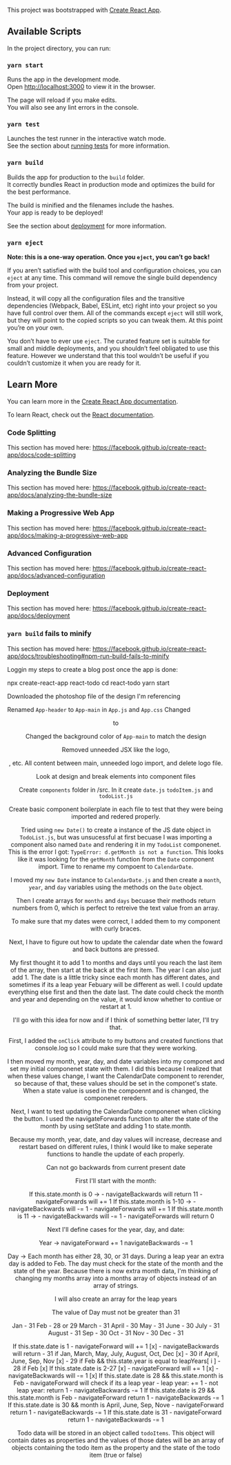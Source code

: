 This project was bootstrapped with [Create React App](https://github.com/facebook/create-react-app).

## Available Scripts

In the project directory, you can run:

### `yarn start`

Runs the app in the development mode.<br />
Open [http://localhost:3000](http://localhost:3000) to view it in the browser.

The page will reload if you make edits.<br />
You will also see any lint errors in the console.

### `yarn test`

Launches the test runner in the interactive watch mode.<br />
See the section about [running tests](https://facebook.github.io/create-react-app/docs/running-tests) for more information.

### `yarn build`

Builds the app for production to the `build` folder.<br />
It correctly bundles React in production mode and optimizes the build for the best performance.

The build is minified and the filenames include the hashes.<br />
Your app is ready to be deployed!

See the section about [deployment](https://facebook.github.io/create-react-app/docs/deployment) for more information.

### `yarn eject`

**Note: this is a one-way operation. Once you `eject`, you can’t go back!**

If you aren’t satisfied with the build tool and configuration choices, you can `eject` at any time. This command will remove the single build dependency from your project.

Instead, it will copy all the configuration files and the transitive dependencies (Webpack, Babel, ESLint, etc) right into your project so you have full control over them. All of the commands except `eject` will still work, but they will point to the copied scripts so you can tweak them. At this point you’re on your own.

You don’t have to ever use `eject`. The curated feature set is suitable for small and middle deployments, and you shouldn’t feel obligated to use this feature. However we understand that this tool wouldn’t be useful if you couldn’t customize it when you are ready for it.

## Learn More

You can learn more in the [Create React App documentation](https://facebook.github.io/create-react-app/docs/getting-started).

To learn React, check out the [React documentation](https://reactjs.org/).

### Code Splitting

This section has moved here: https://facebook.github.io/create-react-app/docs/code-splitting

### Analyzing the Bundle Size

This section has moved here: https://facebook.github.io/create-react-app/docs/analyzing-the-bundle-size

### Making a Progressive Web App

This section has moved here: https://facebook.github.io/create-react-app/docs/making-a-progressive-web-app

### Advanced Configuration

This section has moved here: https://facebook.github.io/create-react-app/docs/advanced-configuration

### Deployment

This section has moved here: https://facebook.github.io/create-react-app/docs/deployment

### `yarn build` fails to minify

This section has moved here: https://facebook.github.io/create-react-app/docs/troubleshooting#npm-run-build-fails-to-minify


Loggin my steps to create a blog post once the app is done: 

npx create-react-app react-todo
cd react-todo 
yarn start 

Downloaded the photoshop file of the design I'm referencing 

Renamed `App-header` to `App-main` in `App.js` and `App.css`
Changed <header> to <main>

Changed the background color of `App-main` to match the design 

Removed unneeded JSX like the logo, <p>, etc. All content between main, unneeded logo import, and delete logo file. 

Look at design and break elements into component files

Create `components` folder in /src. In it create `date.js` `todoItem.js` and `todoList.js`

Create basic component boilerplate in each file to test that they were being imported and redered properly. 

Tried using `new Date()` to create a instance of the JS date object in `TodoList.js`, but was unsucessful at first becuase I was importing a component also named `Date` and rendering it in my `TodoList` componenet.
This is the error I got: `TypeError: d.getMonth is not a function`. This looks like it was looking for the `getMonth` function from the `Date` component import. Time to rename my compoent to `CalendarDate`.

I moved my `new Date` instance to `CalendarDate.js` and then create a `month`, `year`, and `day` variables using the methods on the `Date` object. 

Then I create arrays for `months` and `days` becuase their methods return numbers from 0, which is perfect to retreive the text value from an array. 

To make sure that my dates were correct, I added them to my component with curly braces.

Next, I have to figure out how to update the calendar date when the foward and back buttons are pressed. 

My first thought it to add 1 to months and days until you reach the last item of the array, then start at the back at the first item. The year I can also just add 1. The date is a little tricky since each month has different dates, and sometimes if its a leap year Febuary will be different as well. I could update everything else first and then the date last. The date could check the month and year and depending on the value, it would know whether to contiue or restart at 1. 

I'll go with this idea for now and if I think of something better later, I'll try that. 

First, I added the `onClick` attribute to my buttons and created functions that console.log so I could make sure that they were working.

I then moved my month, year, day, and date variables into my componet and set my initial componenet state with them. I did this because I realized that when these values change, I want the CalendarDate component to rerender, so because of that, these values should be set in the componet's state. When a state value is used in the compoennt and is changed, the componenet rereders. 

Next, I want to test updating the CalendarDate componenet when clicking the button. I used the navigateForwards function to alter the state of the month by using setState and adding 1 to state.month. 

Because my month, year, date, and day values will increase, decrease and restart based on different rules, I think I would like to make seperate functions to handle the update of each properly.

Can not go backwards from current present date

First I'll start with the month:

If this.state.month is 0 -> 
    - navigateBackwards will return 11
    - navigateForwards will += 1 
If this.state.month is 1-10 -> 
    - navigateBackwards will -= 1
    - navigateForwards will += 1
If this.state.month is 11 -> 
    - navigateBackwards will -= 1
    - navigateForwards will return 0

Next I'll define cases for the year, day, and date:

Year ->
navigateForward += 1 
navigateBackwards -= 1

Day -> 
Each month has either 28, 30, or 31 days. During a leap year an extra day is added to Feb. The day must check for the state of the month and the state of the year. Because there is now extra month data, I'm thinking of changing my months array into a months array of objects instead of an array of strings.

I will also create an array for the leap years

The value of Day must not be greater than 31


Jan - 31
Feb - 28 or 29
March - 31
April - 30
May - 31
June - 30
July - 31 
August - 31 
Sep - 30
Oct - 31
Nov - 30 
Dec - 31

If this.state.date is 1
    - navigateForward will += 1 [x]
    - navigateBackwards will return 
        - 31 if Jan, March, May, July, August, Oct, Dec [x]
        - 30 if April, June, Sep, Nov [x]
        - 29 if Feb && this.state.year is equal to leapYears[ i ]
        - 28 if Feb [x]
If this.state.date is 2-27 [x]
    - navigateForward will += 1 [x]
    - navigateBackwards will -= 1 [x]
If this.state.date is 28 && this.state.month is Feb
    - navigateForward will check if its a leap year
        - leap year: += 1
        - not leap year: return 1 
    - navigateBackwards -= 1
If this.state.date is 29 && this.state.month is Feb
     - navigateForward return 1 
     - navigateBackwards -= 1
If this.state.date is 30 && month is April, June, Sep, Nove
    - navigateForward return 1 
    - navigateBackwards -= 1
If this.state.date is 31 
    - navigateForward return 1 
    - navigateBackwards -= 1






Todo data will be stored in an object called `todoItems`. This object will contain dates as properties and the values of those dates will be an array of objects containing the todo item as the property and the state of the todo item (true or false)




